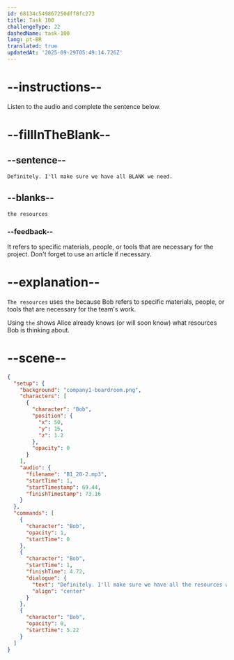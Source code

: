 ```yaml
---
id: 68134c549867250dff8fc273
title: Task 100
challengeType: 22
dashedName: task-100
lang: pt-BR
translated: true
updatedAt: '2025-09-29T05:49:14.726Z'
---
```


<!-- (Audio) Bob: Definitely. I'll make sure we have all the resources we need. -->

# --instructions--

Listen to the audio and complete the sentence below.

# --fillInTheBlank--

## --sentence--

`Definitely. I'll make sure we have all BLANK we need.`

## --blanks--

`the resources`

### --feedback--

It refers to specific materials, people, or tools that are necessary for the project. Don't forget to use an article if necessary.

# --explanation--

`The resources` uses `the` because Bob refers to specific materials, people, or tools that are necessary for the team's work.

Using `the` shows Alice already knows (or will soon know) what resources Bob is thinking about.

# --scene--

```json
{
  "setup": {
    "background": "company1-boardroom.png",
    "characters": [
      {
        "character": "Bob",
        "position": {
          "x": 50,
          "y": 15,
          "z": 1.2
        },
        "opacity": 0
      }
    ],
    "audio": {
      "filename": "B1_20-2.mp3",
      "startTime": 1,
      "startTimestamp": 69.44,
      "finishTimestamp": 73.16
    }
  },
  "commands": [
    {
      "character": "Bob",
      "opacity": 1,
      "startTime": 0
    },
    {
      "character": "Bob",
      "startTime": 1,
      "finishTime": 4.72,
      "dialogue": {
        "text": "Definitely. I'll make sure we have all the resources we need.",
        "align": "center"
      }
    },
    {
      "character": "Bob",
      "opacity": 0,
      "startTime": 5.22
    }
  ]
}
```
